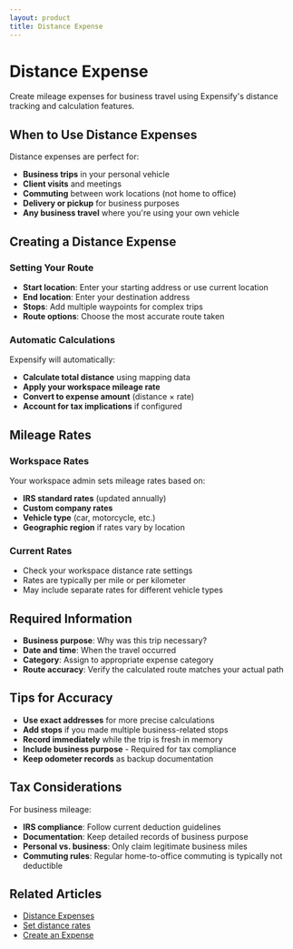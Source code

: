 ```yaml
---
layout: product
title: Distance Expense
---
```


# Distance Expense

Create mileage expenses for business travel using Expensify's distance tracking and calculation features.

## When to Use Distance Expenses

Distance expenses are perfect for:
- **Business trips** in your personal vehicle
- **Client visits** and meetings
- **Commuting** between work locations (not home to office)
- **Delivery or pickup** for business purposes
- **Any business travel** where you're using your own vehicle

## Creating a Distance Expense

### Setting Your Route
- **Start location**: Enter your starting address or use current location
- **End location**: Enter your destination address
- **Stops**: Add multiple waypoints for complex trips
- **Route options**: Choose the most accurate route taken

### Automatic Calculations
Expensify will automatically:
- **Calculate total distance** using mapping data
- **Apply your workspace mileage rate** 
- **Convert to expense amount** (distance × rate)
- **Account for tax implications** if configured

## Mileage Rates

### Workspace Rates
Your workspace admin sets mileage rates based on:
- **IRS standard rates** (updated annually)
- **Custom company rates** 
- **Vehicle type** (car, motorcycle, etc.)
- **Geographic region** if rates vary by location

### Current Rates
- Check your workspace distance rate settings
- Rates are typically per mile or per kilometer
- May include separate rates for different vehicle types

## Required Information

- **Business purpose**: Why was this trip necessary?
- **Date and time**: When the travel occurred
- **Category**: Assign to appropriate expense category
- **Route accuracy**: Verify the calculated route matches your actual path

## Tips for Accuracy

- **Use exact addresses** for more precise calculations
- **Add stops** if you made multiple business-related stops
- **Record immediately** while the trip is fresh in memory
- **Include business purpose** - Required for tax compliance
- **Keep odometer records** as backup documentation

## Tax Considerations

For business mileage:
- **IRS compliance**: Follow current deduction guidelines
- **Documentation**: Keep detailed records of business purpose
- **Personal vs. business**: Only claim legitimate business miles
- **Commuting rules**: Regular home-to-office commuting is typically not deductible

## Related Articles

- [Distance Expenses](https://help.expensify.com/articles/new-expensify/reports-and-expenses/Distance-Expenses)
- [Set distance rates](https://help.expensify.com/articles/new-expensify/workspaces/Set-distance-rates)
- [Create an Expense](https://help.expensify.com/articles/new-expensify/reports-and-expenses/Create-an-Expense) 